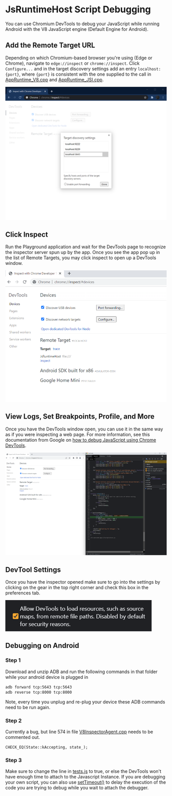 # JsRuntimeHost Script Debugging
You can use Chromium DevTools to debug your JavaScript while running Android with the V8 JavaScript engine (Default Engine for Android).

## Add the Remote Target URL
Depending on which Chromium-based browser you're using (Edge or Chrome), navigate to `edge://inspect` or `chrome://inspect`.
Click `Configure...` and in the target discovery settings add an entry `localhost:{port}`, where `{port}` is consistent with the one supplied to the call in [AppRuntime_V8.cpp](https://github.com/BabylonJS/JsRuntimeHost/blob/f487c7b3f89b407e95a53543a06a34f1a1fbb860/Core/AppRuntime/Source/AppRuntime_V8.cpp#L85) and [AppRuntime_JSI.cpp](https://github.com/BabylonJS/JsRuntimeHost/blob/09c5acc49a6a64dec0e62075aebac6ad0a32aa93/Core/AppRuntime/Source/AppRuntime_JSI.cpp#L39).

![Target discovery settings](Images/DevTools/chrome-targets.png)

## Click Inspect
Run the Playground application and wait for the DevTools page to recognize the inspector server spun up by the app. Once you see the app pop up in the list of Remote Targets, you may click inspect to open up a DevTools window.

![Ready to inspect](Images/DevTools/chrome-inspect.png)

## View Logs, Set Breakpoints, Profile, and More
Once you have the DevTools window open, you can use it in the same way as if you were inspecting a web page.
For more information, see this documentation from Google on [how to debug JavaScript using Chrome DevTools](https://developer.chrome.com/docs/devtools/javascript/).

![DevTools window](Images/DevTools/chrome-debugger.png)

## DevTool Settings

Once you have the inspector opened make sure to go into the settings by clicking on the gear in the top right corner and check this box in the preferences tab.

![DevTools window](Images/DevTools/devtools-settings.png)

## Debugging on Android

### Step 1
Download and unzip ADB and run the following commands in that folder while your android device is plugged in
```
adb forward tcp:5643 tcp:5643
adb reverse tcp:8000 tcp:8000
```

Note, every time you unplug and re-plug your device these ADB commands need to be run again.

### Step 2
Currently a bug, but line 574 in file [V8InspectorAgent.cpp](https://github.com/BabylonJS/JsRuntimeHost/blob/f487c7b3f89b407e95a53543a06a34f1a1fbb860/Core/AppRuntime/V8Inspector/Source/V8InspectorAgent.cpp#L574) needs to be commented out.
```
CHECK_EQ(State::kAccepting, state_);
```

### Step 3
Make sure to change the line in [tests.js](https://github.com/BabylonJS/JsRuntimeHost/blob/f487c7b3f89b407e95a53543a06a34f1a1fbb860/Tests/UnitTests/Scripts/tests.js#L2) to true, or else the DevTools won't have enough time to attach to the Javascript Instance. If you are debugging your own script, you can also use [setTimeout()](https://developer.mozilla.org/en-US/docs/web/api/settimeout) to delay the execution of the code you are trying to debug while you wait to attach the debugger.
